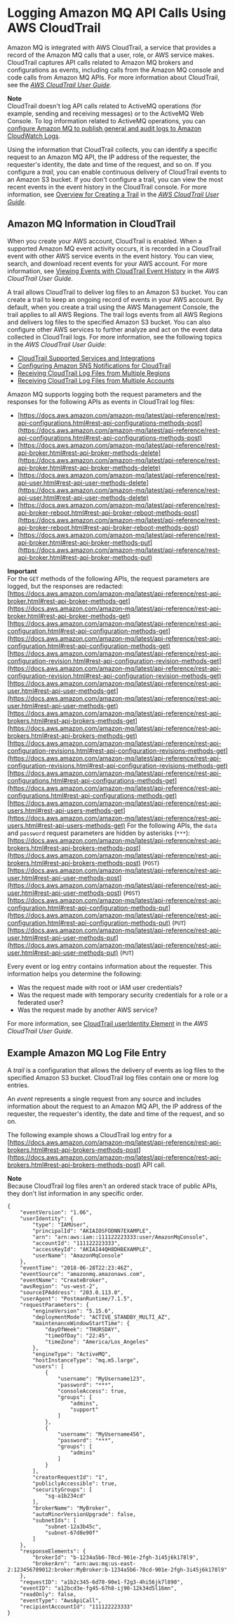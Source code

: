 # Logging Amazon MQ API Calls Using AWS CloudTrail<a name="amazon-mq-logging-cloudtrail"></a>

Amazon MQ is integrated with AWS CloudTrail, a service that provides a record of the Amazon MQ calls that a user, role, or AWS service makes\. CloudTrail captures API calls related to Amazon MQ brokers and configurations as events, including calls from the Amazon MQ console and code calls from Amazon MQ APIs\. For more information about CloudTrail, see the *[AWS CloudTrail User Guide](https://docs.aws.amazon.com/awscloudtrail/latest/userguide/)*\.

**Note**  
CloudTrail doesn't log API calls related to ActiveMQ operations \(for example, sending and receiving messages\) or to the ActiveMQ Web Console\. To log information related to ActiveMQ operations, you can [configure Amazon MQ to publish general and audit logs to Amazon CloudWatch Logs](amazon-mq-configuring-cloudwatch-logs.md)\.

Using the information that CloudTrail collects, you can identify a specific request to an Amazon MQ API, the IP address of the requester, the requester's identity, the date and time of the request, and so on\. If you configure a *trail*, you can enable continuous delivery of CloudTrail events to an Amazon S3 bucket\. If you don't configure a trail, you can view the most recent events in the event history in the CloudTrail console\. For more information, see [Overview for Creating a Trail](https://docs.aws.amazon.com/awscloudtrail/latest/userguide/cloudtrail-create-and-update-a-trail.html) in the *[AWS CloudTrail User Guide](https://docs.aws.amazon.com/awscloudtrail/latest/userguide/)*\.

## Amazon MQ Information in CloudTrail<a name="amazon-mq-info-in-cloudtrail"></a>

When you create your AWS account, CloudTrail is enabled\. When a supported Amazon MQ event activity occurs, it is recorded in a CloudTrail event with other AWS service events in the event history\. You can view, search, and download recent events for your AWS account\. For more information, see [Viewing Events with CloudTrail Event History](https://docs.aws.amazon.com/awscloudtrail/latest/userguide/view-cloudtrail-events.html) in the *AWS CloudTrail User Guide*\.

A trail allows CloudTrail to deliver log files to an Amazon S3 bucket\. You can create a trail to keep an ongoing record of events in your AWS account\. By default, when you create a trail using the AWS Management Console, the trail applies to all AWS Regions\. The trail logs events from all AWS Regions and delivers log files to the specified Amazon S3 bucket\. You can also configure other AWS services to further analyze and act on the event data collected in CloudTrail logs\. For more information, see the following topics in the *AWS CloudTrail User Guide*: 
+ [CloudTrail Supported Services and Integrations](https://docs.aws.amazon.com/awscloudtrail/latest/userguide/cloudtrail-aws-service-specific-topics.html#cloudtrail-aws-service-specific-topics-integrations)
+ [Configuring Amazon SNS Notifications for CloudTrail](https://docs.aws.amazon.com/awscloudtrail/latest/userguide/getting_notifications_top_level.html)
+ [Receiving CloudTrail Log Files from Multiple Regions](https://docs.aws.amazon.com/awscloudtrail/latest/userguide/receive-cloudtrail-log-files-from-multiple-regions.html)
+ [Receiving CloudTrail Log Files from Multiple Accounts](https://docs.aws.amazon.com/awscloudtrail/latest/userguide/cloudtrail-receive-logs-from-multiple-accounts.html)

Amazon MQ supports logging both the request parameters and the responses for the following APIs as events in CloudTrail log files:
+ [https://docs.aws.amazon.com/amazon-mq/latest/api-reference/rest-api-configurations.html#rest-api-configurations-methods-post](https://docs.aws.amazon.com/amazon-mq/latest/api-reference/rest-api-configurations.html#rest-api-configurations-methods-post)
+ [https://docs.aws.amazon.com/amazon-mq/latest/api-reference/rest-api-broker.html#rest-api-broker-methods-delete](https://docs.aws.amazon.com/amazon-mq/latest/api-reference/rest-api-broker.html#rest-api-broker-methods-delete)
+ [https://docs.aws.amazon.com/amazon-mq/latest/api-reference/rest-api-user.html#rest-api-user-methods-delete](https://docs.aws.amazon.com/amazon-mq/latest/api-reference/rest-api-user.html#rest-api-user-methods-delete)
+ [https://docs.aws.amazon.com/amazon-mq/latest/api-reference/rest-api-broker-reboot.html#rest-api-broker-reboot-methods-post](https://docs.aws.amazon.com/amazon-mq/latest/api-reference/rest-api-broker-reboot.html#rest-api-broker-reboot-methods-post)
+ [https://docs.aws.amazon.com/amazon-mq/latest/api-reference/rest-api-broker.html#rest-api-broker-methods-put](https://docs.aws.amazon.com/amazon-mq/latest/api-reference/rest-api-broker.html#rest-api-broker-methods-put)

**Important**  
For the `GET` methods of the following APIs, the request parameters are logged, but the responses are redacted:  
[https://docs.aws.amazon.com/amazon-mq/latest/api-reference/rest-api-broker.html#rest-api-broker-methods-get](https://docs.aws.amazon.com/amazon-mq/latest/api-reference/rest-api-broker.html#rest-api-broker-methods-get)
[https://docs.aws.amazon.com/amazon-mq/latest/api-reference/rest-api-configuration.html#rest-api-configuration-methods-get](https://docs.aws.amazon.com/amazon-mq/latest/api-reference/rest-api-configuration.html#rest-api-configuration-methods-get)
[https://docs.aws.amazon.com/amazon-mq/latest/api-reference/rest-api-configuration-revision.html#rest-api-configuration-revision-methods-get](https://docs.aws.amazon.com/amazon-mq/latest/api-reference/rest-api-configuration-revision.html#rest-api-configuration-revision-methods-get)
[https://docs.aws.amazon.com/amazon-mq/latest/api-reference/rest-api-user.html#rest-api-user-methods-get](https://docs.aws.amazon.com/amazon-mq/latest/api-reference/rest-api-user.html#rest-api-user-methods-get)
[https://docs.aws.amazon.com/amazon-mq/latest/api-reference/rest-api-brokers.html#rest-api-brokers-methods-get](https://docs.aws.amazon.com/amazon-mq/latest/api-reference/rest-api-brokers.html#rest-api-brokers-methods-get)
[https://docs.aws.amazon.com/amazon-mq/latest/api-reference/rest-api-configuration-revisions.html#rest-api-configuration-revisions-methods-get](https://docs.aws.amazon.com/amazon-mq/latest/api-reference/rest-api-configuration-revisions.html#rest-api-configuration-revisions-methods-get)
[https://docs.aws.amazon.com/amazon-mq/latest/api-reference/rest-api-configurations.html#rest-api-configurations-methods-get](https://docs.aws.amazon.com/amazon-mq/latest/api-reference/rest-api-configurations.html#rest-api-configurations-methods-get)
[https://docs.aws.amazon.com/amazon-mq/latest/api-reference/rest-api-users.html#rest-api-users-methods-get](https://docs.aws.amazon.com/amazon-mq/latest/api-reference/rest-api-users.html#rest-api-users-methods-get)
For the following APIs, the `data` and `password` request parameters are hidden by asterisks \(`***`\):  
[https://docs.aws.amazon.com/amazon-mq/latest/api-reference/rest-api-brokers.html#rest-api-brokers-methods-post](https://docs.aws.amazon.com/amazon-mq/latest/api-reference/rest-api-brokers.html#rest-api-brokers-methods-post) \(`POST`\)
[https://docs.aws.amazon.com/amazon-mq/latest/api-reference/rest-api-user.html#rest-api-user-methods-post](https://docs.aws.amazon.com/amazon-mq/latest/api-reference/rest-api-user.html#rest-api-user-methods-post) \(`POST`\)
[https://docs.aws.amazon.com/amazon-mq/latest/api-reference/rest-api-configuration.html#rest-api-configuration-methods-put](https://docs.aws.amazon.com/amazon-mq/latest/api-reference/rest-api-configuration.html#rest-api-configuration-methods-put) \(`PUT`\)
[https://docs.aws.amazon.com/amazon-mq/latest/api-reference/rest-api-user.html#rest-api-user-methods-put](https://docs.aws.amazon.com/amazon-mq/latest/api-reference/rest-api-user.html#rest-api-user-methods-put) \(`PUT`\)

Every event or log entry contains information about the requester\. This information helps you determine the following: 
+ Was the request made with root or IAM user credentials?
+ Was the request made with temporary security credentials for a role or a federated user?
+ Was the request made by another AWS service?

For more information, see [CloudTrail userIdentity Element](https://docs.aws.amazon.com/awscloudtrail/latest/userguide/cloudtrail-event-reference-user-identity.html) in the *AWS CloudTrail User Guide*\.

## Example Amazon MQ Log File Entry<a name="amazon-mq-example-log-file-entry-cloudtrail"></a>

A *trail* is a configuration that allows the delivery of events as log files to the specified Amazon S3 bucket\. CloudTrail log files contain one or more log entries\.

An *event* represents a single request from any source and includes information about the request to an Amazon MQ API, the IP address of the requester, the requester's identity, the date and time of the request, and so on\.

The following example shows a CloudTrail log entry for a [https://docs.aws.amazon.com/amazon-mq/latest/api-reference/rest-api-brokers.html#rest-api-brokers-methods-post](https://docs.aws.amazon.com/amazon-mq/latest/api-reference/rest-api-brokers.html#rest-api-brokers-methods-post) API call\.

**Note**  
Because CloudTrail log files aren't an ordered stack trace of public APIs, they don't list information in any specific order\.

```
{
    "eventVersion": "1.06",
    "userIdentity": {
        "type": "IAMUser",
        "principalId": "AKIAIOSFODNN7EXAMPLE",
        "arn": "arn:aws:iam::111122223333:user/AmazonMqConsole",
        "accountId": "111122223333",
        "accessKeyId": "AKIAI44QH8DHBEXAMPLE",
        "userName": "AmazonMqConsole"
    },
    "eventTime": "2018-06-28T22:23:46Z",
    "eventSource": "amazonmq.amazonaws.com",
    "eventName": "CreateBroker",
    "awsRegion": "us-west-2",
    "sourceIPAddress": "203.0.113.0",
    "userAgent": "PostmanRuntime/7.1.5",
    "requestParameters": {
        "engineVersion": "5.15.6",
        "deploymentMode": "ACTIVE_STANDBY_MULTI_AZ",
        "maintenanceWindowStartTime": {
            "dayOfWeek": "THURSDAY",
            "timeOfDay": "22:45",
            "timeZone": "America/Los_Angeles"
        },
        "engineType": "ActiveMQ",
        "hostInstanceType": "mq.m5.large",
        "users": [
            {
                "username": "MyUsername123",
                "password": "***",
                "consoleAccess": true,
                "groups": [
                    "admins",
                    "support"
                ]
            },
            {
                "username": "MyUsername456",
                "password": "***",
                "groups": [
                    "admins"
                ]
            }
        ],
        "creatorRequestId": "1",
        "publiclyAccessible": true,
        "securityGroups": [
            "sg-a1b234cd"
        ],
        "brokerName": "MyBroker",
        "autoMinorVersionUpgrade": false,
        "subnetIds": [
            "subnet-12a3b45c",
            "subnet-67d8e90f"
        ]
    },
    "responseElements": {
        "brokerId": "b-1234a5b6-78cd-901e-2fgh-3i45j6k178l9",
        "brokerArn": "arn:aws:mq:us-east-2:123456789012:broker:MyBroker:b-1234a5b6-78cd-901e-2fgh-3i45j6k178l9"
    },
    "requestID": "a1b2c345-6d78-90e1-f2g3-4hi56jk7l890",
    "eventID": "a12bcd3e-fg45-67h8-ij90-12k34d5l16mn",
    "readOnly": false,
    "eventType": "AwsApiCall",
    "recipientAccountId": "111122223333"
}
```